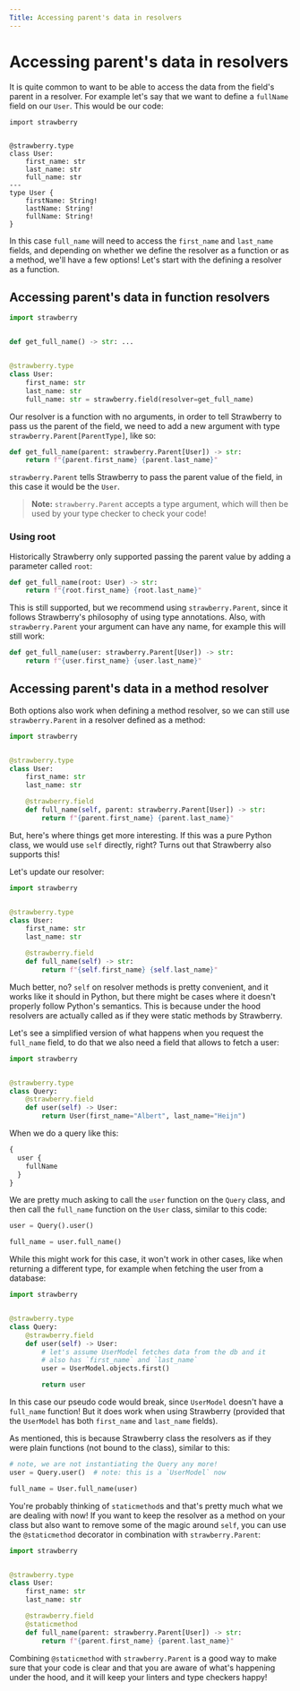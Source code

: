 ```yaml
---
Title: Accessing parent's data in resolvers
---
```


# Accessing parent's data in resolvers

It is quite common to want to be able to access the data from the field's parent
in a resolver. For example let's say that we want to define a `fullName` field
on our `User`. This would be our code:

```python+schema
import strawberry


@strawberry.type
class User:
    first_name: str
    last_name: str
    full_name: str
---
type User {
    firstName: String!
    lastName: String!
    fullName: String!
}
```

In this case `full_name` will need to access the `first_name` and `last_name`
fields, and depending on whether we define the resolver as a function or as a
method, we'll have a few options! Let's start with the defining a resolver as a
function.

## Accessing parent's data in function resolvers

```python
import strawberry


def get_full_name() -> str: ...


@strawberry.type
class User:
    first_name: str
    last_name: str
    full_name: str = strawberry.field(resolver=get_full_name)
```

Our resolver is a function with no arguments, in order to tell Strawberry to
pass us the parent of the field, we need to add a new argument with type
`strawberry.Parent[ParentType]`, like so:

```python
def get_full_name(parent: strawberry.Parent[User]) -> str:
    return f"{parent.first_name} {parent.last_name}"
```

`strawberry.Parent` tells Strawberry to pass the parent value of the field, in
this case it would be the `User`.

> **Note:** `strawberry.Parent` accepts a type argument, which will then be used
> by your type checker to check your code!

### Using root

Historically Strawberry only supported passing the parent value by adding a
parameter called `root`:

```python
def get_full_name(root: User) -> str:
    return f"{root.first_name} {root.last_name}"
```

This is still supported, but we recommend using `strawberry.Parent`, since it
follows Strawberry's philosophy of using type annotations. Also, with
`strawberry.Parent` your argument can have any name, for example this will still
work:

```python
def get_full_name(user: strawberry.Parent[User]) -> str:
    return f"{user.first_name} {user.last_name}"
```

## Accessing parent's data in a method resolver

Both options also work when defining a method resolver, so we can still use
`strawberry.Parent` in a resolver defined as a method:

```python
import strawberry


@strawberry.type
class User:
    first_name: str
    last_name: str

    @strawberry.field
    def full_name(self, parent: strawberry.Parent[User]) -> str:
        return f"{parent.first_name} {parent.last_name}"
```

But, here's where things get more interesting. If this was a pure Python class,
we would use `self` directly, right? Turns out that Strawberry also supports
this!

Let's update our resolver:

```python
import strawberry


@strawberry.type
class User:
    first_name: str
    last_name: str

    @strawberry.field
    def full_name(self) -> str:
        return f"{self.first_name} {self.last_name}"
```

Much better, no? `self` on resolver methods is pretty convenient, and it works
like it should in Python, but there might be cases where it doesn't properly
follow Python's semantics. This is because under the hood resolvers are actually
called as if they were static methods by Strawberry.

Let's see a simplified version of what happens when you request the `full_name`
field, to do that we also need a field that allows to fetch a user:

```python
import strawberry


@strawberry.type
class Query:
    @strawberry.field
    def user(self) -> User:
        return User(first_name="Albert", last_name="Heijn")
```

When we do a query like this:

```graphql
{
  user {
    fullName
  }
}
```

We are pretty much asking to call the `user` function on the `Query` class, and
then call the `full_name` function on the `User` class, similar to this code:

```python
user = Query().user()

full_name = user.full_name()
```

While this might work for this case, it won't work in other cases, like when
returning a different type, for example when fetching the user from a database:

```python
import strawberry


@strawberry.type
class Query:
    @strawberry.field
    def user(self) -> User:
        # let's assume UserModel fetches data from the db and it
        # also has `first_name` and `last_name`
        user = UserModel.objects.first()

        return user
```

In this case our pseudo code would break, since `UserModel` doesn't have a
`full_name` function! But it does work when using Strawberry (provided that the
`UserModel` has both `first_name` and `last_name` fields).

As mentioned, this is because Strawberry class the resolvers as if they were
plain functions (not bound to the class), similar to this:

```python
# note, we are not instantiating the Query any more!
user = Query.user()  # note: this is a `UserModel` now

full_name = User.full_name(user)
```

You're probably thinking of `staticmethod`s and that's pretty much what we are
dealing with now! If you want to keep the resolver as a method on your class but
also want to remove some of the magic around `self`, you can use the
`@staticmethod` decorator in combination with `strawberry.Parent`:

```python
import strawberry


@strawberry.type
class User:
    first_name: str
    last_name: str

    @strawberry.field
    @staticmethod
    def full_name(parent: strawberry.Parent[User]) -> str:
        return f"{parent.first_name} {parent.last_name}"
```

Combining `@staticmethod` with `strawberry.Parent` is a good way to make sure
that your code is clear and that you are aware of what's happening under the
hood, and it will keep your linters and type checkers happy!
